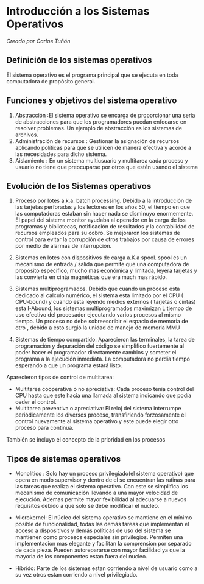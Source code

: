 # Introducción a los Sistemas Operativos
_Creado por Carlos Tuñón_
## Definición de los sistemas operativos

 El sistema operativo es el programa principal que se ejecuta en toda computadora de propósito general.


## Funciones y objetivos del sistema operativo

1. Abstracción :El sistema operativo se encarga de proporcionar una seria de abstracciones para que los programadores puedan enfocarse en resolver problemas. Un ejemplo de abstracción es los sistemas de archivos.
2. Administración de recursos : Gestionar la asignación de recursos aplicando políticas para que se utilicen de manera efectiva y acorde a las necesidades para dicho sistema.
3. Aislamiento : En un sistema multiusuario y multitarea cada proceso y usuario no tiene que preocuparse por otros que estén usando el sistema

## Evolución de los Sistemas operativos

1. Proceso por lotes a.k.a. batch processing.
Debido a la introducción de las tarjetas perforadas y los lectores en los años 50, el tiempo en que las computadoras estaban sin hacer nada se disminuyo enormemente. El papel del sistema monitor ayudaba al operador en la carga de los programas y bibliotecas, notificación de resultados y la contabilidad de recursos empleados para su cobro. Se mejoraron los sistemas de control para evitar la corrupción de otros trabajos por causa de errores  por medio de alarmas de interrupción.

2. Sistemas en lotes con dispositivos de carga a.K.a spool.
spool es un mecanismo de entrada / salida que permite  que una computadora de propósito especifico, mucho mas económica y limitada, leyera tarjetas y las convierta en cinta magnéticas que era much mas rápido.

3. Sistemas multiprogramados.
Debido que cuando un proceso esta dedicado al calculo numérico, el sistema esta limitado por el CPU ( CPU-bound) y cuando esta leyendo medios externos ( tarjetas o cintas) esta I-Abound, los sistemas multiprogramados maximizan L tiempo de uso efectivo del procesador ejecutando varios procesos al mismo tiempo. Un proceso no debe sobreescribir el espacio de memoria  de otro , debido a esto surgió la unidad  de manejo de memoria MMU

4. Sistemas de tiempo compartido.
Aparecieron las terminales, la tarea de programación y depuración del código se simplifico fuertemente al poder hacer el programador directamente cambios y someter el programa a la ejecución inmediata. La computadora no perdía tiempo esperando a que un programa estará listo.

Aparecieron tipos de control de multitarea:
* Multitarea cooperativa o no apreciativa:  Cada proceso tenia control del CPU hasta que este hacia una llamada al sistema indicando que podía ceder el control.
* Multitarea preventiva o apreciativa: El reloj del sistema interrumpe periódicamente los diversos proceso, transfiriendo forzosamente el control nuevamente al sistema operativo y este puede elegir otro proceso para continua.

También se incluyo el concepto de la prioridad en los procesos



## Tipos de sistemas operativos

* Monolítico : Solo hay un proceso privilegiado(el sistema operativo) que opera en modo supervisor y dentro de el se encuentran las rutinas para las tareas que realiza el sistema operativo.
Con este se simplifica los mecanismo de comunicación llevando a una mayor velocidad de ejecución.
Ademas permite mayor fexibilidad al adecuarse a nuevos requisitos debido a que solo se debe modificar el nucleo.

* Microkernel: El núcleo del sistema operativo se mantiene en el mínimo posible de funcionalidad, todas las demás tareas que implementan el acceso a dispositivos y demás políticas de uso del sistema se mantienen como procesos especiales sin privilegios.
Permiten una implementacion mas elegante y facilitan la comprension por separado de cada pieza. Pueden autorepararse con mayor facilidad ya que la mayoria de los componentes estan fuera del nucleo.

* Híbrido: Parte de los sistemas estan corriendo a nivel de usuario como a su vez otros estan corriendo a nivel privilegiado.
